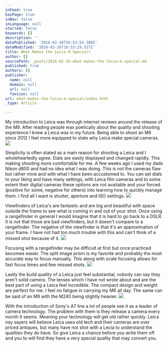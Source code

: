 ```yaml
---
inFeed: true
hasPage: true
inNav: false
inLanguage: null
starred: false
keywords: []
description: ''
datePublished: '2016-02-26T16:53:54.300Z'
dateModified: '2016-02-26T16:53:29.537Z'
title: What Makes the Leica M Special?
author: []
sourcePath: _posts/2016-02-26-what-makes-the-leica-m-special.md
published: true
authors: []
publisher:
  name: null
  domain: null
  url: null
  favicon: null
url: what-makes-the-leica-m-special/index.html
_type: Article

---
```

My introduction to Leica was through internet reviews around the release of the M9\. After reading people wax poetically about the quality and shooting experience I knew a Leica was in my future. Being able to shoot an M6 since 2012 I feel more equipped to state why Leica make special cameras. 
![](https://the-grid-user-content.s3-us-west-2.amazonaws.com/28504e61-5e67-4cbb-80e9-58000484538b.jpg)

Simplicity is often stated as a main reason for shooting a Leica and I wholeheartedly agree. Dials are easily displayed and changed rapidly. This making shooting more comfortable for me. A few weeks ago I used my dads Nikon d800 and had no idea what I was doing. This is not the cameras flaw but rather mine and with what I have been accustomed to. You can set dials to your liking and have many settings, with Leica film cameras and to some extent their digital cameras these options are not available and your forced (positive for some, negative for others) into learning how to quickly manage them. I find all I want is shutter, aperture and ISO settings. ![](https://the-grid-user-content.s3-us-west-2.amazonaws.com/c58fab1e-26c5-4fc3-9f9f-a07a8af643e8.jpg)

Viewfinders of Leica's are fantastic and are big and beautiful with space outside the frame to see what is coming in and out of your shot. Once using a rangefinder in general I would imagine that it is hard to go back to a DSLR. It is not that those are bad viewfinders, but it doesn't compare to a rangefinder. The negative of the viewfinder is that it's an approximation of your frame. I have not had too much trouble with this and can't think of a missed shot because of it. ![](https://the-grid-user-content.s3-us-west-2.amazonaws.com/79eb995c-d393-42a4-8637-125c1b594db4.jpg)

Focusing with a rangefinder may be difficult at first but once practiced becomes easier. The split image prism is my favorite and probably the most accurate way to focus manually. This along with scale focusing allows for fast focus times and few missed shots. 
![](https://the-grid-user-content.s3-us-west-2.amazonaws.com/5c08a07d-583e-44c8-876d-da45100d736b.jpg)

Lastly the build quality of a Leica just feel substantial, nobody can say they aren't solid camera. The lenses which I have not wrote about and are the best part of using a Leica feel incredible. The compact design and weight are perfect for me. I feel no fatigue in carrying my M6 all day. The same can be said of an M9 with the M240 being slightly heavier. ![](https://the-grid-user-content.s3-us-west-2.amazonaws.com/80be4209-eda7-44fc-9fdf-378d855897c2.jpg)

With the introduction of Sony's A7 line a lot of people see it as a leader of camera technology. The problem with them is they release a camera every month it seems. Meaning your technology will get old rather quickly. Leica nay sayers will believe Leica uses old tech and their cameras are over priced antiques, but many have not shot with a Lecia to understand the qualities they do have. So give Leica a chance before you write them off and you to will find they have a very special quality that may convert you.